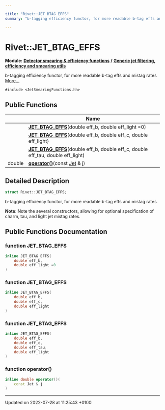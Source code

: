 ```yaml
---

title: "Rivet::JET_BTAG_EFFS"
summary: "b-tagging efficiency functor, for more readable b-tag effs and mistag rates "

---
```


# Rivet::JET_BTAG_EFFS

**Module:** **[Detector smearing & efficiency functions](http://example.org/modules/group__smearing/)** **/** **[Generic jet filtering, efficiency and smearing utils](http://example.org/modules/group__smearing__particle/)**



b-tagging efficiency functor, for more readable b-tag effs and mistag rates  [More...](#detailed-description)


`#include <JetSmearingFunctions.hh>`

## Public Functions

|                | Name           |
| -------------- | -------------- |
| | **[JET_BTAG_EFFS](http://example.org/classes/structrivet_1_1jet__btag__effs/#function-jet-btag-effs)**(double eff_b, double eff_light =0) |
| | **[JET_BTAG_EFFS](http://example.org/classes/structrivet_1_1jet__btag__effs/#function-jet-btag-effs)**(double eff_b, double eff_c, double eff_light) |
| | **[JET_BTAG_EFFS](http://example.org/classes/structrivet_1_1jet__btag__effs/#function-jet-btag-effs)**(double eff_b, double eff_c, double eff_tau, double eff_light) |
| double | **[operator()](http://example.org/classes/structrivet_1_1jet__btag__effs/#function-operator())**(const <a href="http://example.org/classes/classrivet_1_1jet/">Jet</a> & j) |

## Detailed Description

```cpp
struct Rivet::JET_BTAG_EFFS;
```

b-tagging efficiency functor, for more readable b-tag effs and mistag rates 

**Note**: Note the several constructors, allowing for optional specification of charm, tau, and light jet mistag rates. 
## Public Functions Documentation

### function JET_BTAG_EFFS

```cpp
inline JET_BTAG_EFFS(
    double eff_b,
    double eff_light =0
)
```


### function JET_BTAG_EFFS

```cpp
inline JET_BTAG_EFFS(
    double eff_b,
    double eff_c,
    double eff_light
)
```


### function JET_BTAG_EFFS

```cpp
inline JET_BTAG_EFFS(
    double eff_b,
    double eff_c,
    double eff_tau,
    double eff_light
)
```


### function operator()

```cpp
inline double operator()(
    const Jet & j
)
```


-------------------------------

Updated on 2022-07-28 at 11:25:43 +0100
